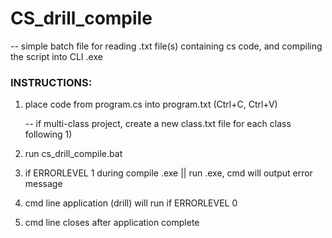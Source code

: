 # CS_drill_compile

-- simple batch file for reading .txt file(s) containing cs code, and compiling the script into CLI .exe


### INSTRUCTIONS:

1) place code from program.cs into program.txt (Ctrl+C, Ctrl+V)

   -- if multi-class project, create a new class.txt file for each class following 1)

2) run cs_drill_compile.bat

3) if ERRORLEVEL 1 during compile .exe || run .exe, cmd will output error message

4) cmd line application (drill) will run if ERRORLEVEL 0

5) cmd line closes after application complete
